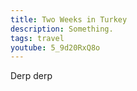 ```yaml
---
title: Two Weeks in Turkey
description: Something.
tags: travel
youtube: 5_9d20RxQ8o
---
```


Derp derp
